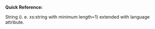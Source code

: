 **Quick Reference:**

String (i. e. xs:string with minimum length=1) extended with language attribute.